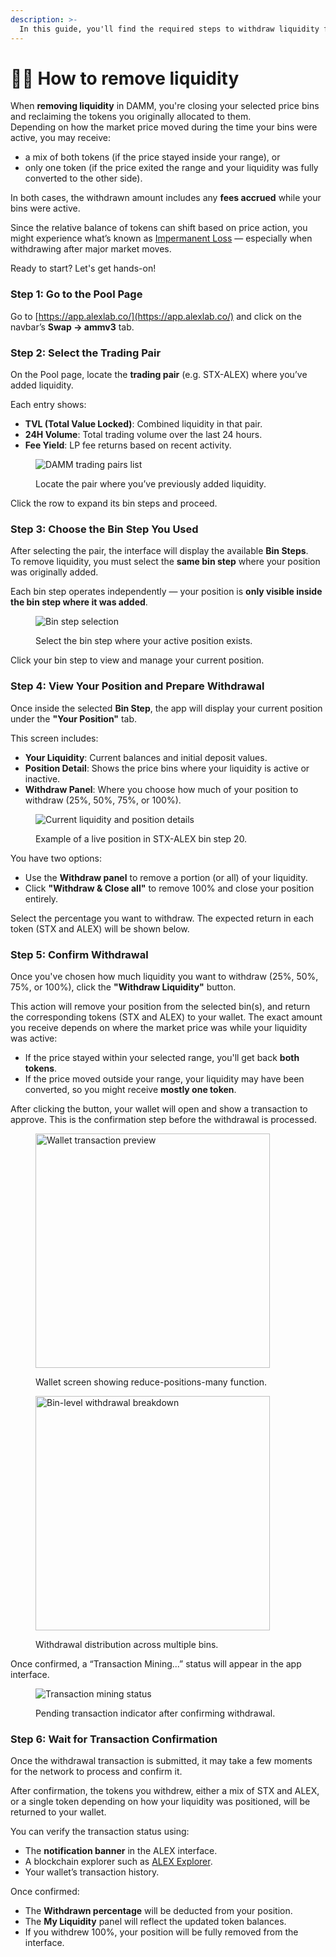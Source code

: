 ```yaml
---
description: >-
  In this guide, you'll find the required steps to withdraw liquidity from ALEX DAMM pools.
---
```


# 🧑‍🏫 How to remove liquidity

When **removing liquidity** in DAMM, you're closing your selected price bins and reclaiming the tokens you originally allocated to them.  
Depending on how the market price moved during the time your bins were active, you may receive:

- a mix of both tokens (if the price stayed inside your range), or  
- only one token (if the price exited the range and your liquidity was fully converted to the other side).

In both cases, the withdrawn amount includes any **fees accrued** while your bins were active.

Since the relative balance of tokens can shift based on price action, you might experience what’s known as [Impermanent Loss](../key-concepts.md#impermanent-loss) — especially when withdrawing after major market moves.

Ready to start? Let's get hands-on!

### Step 1: Go to the Pool Page

Go to [https://app.alexlab.co/](https://app.alexlab.co/) and click on the navbar’s **Swap → ammv3** tab.

<!-- <figure><img src="../../../.gitbook/assets/liquidity-pools/amm/adding-liquidity-1-pool-tab.png" alt="ALEX app navigation bar" width="375"><figcaption></figcaption></figure> -->

### Step 2: Select the Trading Pair

On the Pool page, locate the **trading pair** (e.g. STX-ALEX) where you’ve added liquidity.

Each entry shows:

- **TVL (Total Value Locked)**: Combined liquidity in that pair.
- **24H Volume**: Total trading volume over the last 24 hours.
- **Fee Yield**: LP fee returns based on recent activity.

<figure><img src="../../../.gitbook/assets/liquidity-pools/damm/damm-menu-1.png" alt="DAMM trading pairs list"><figcaption><p>Locate the pair where you’ve previously added liquidity.</p></figcaption></figure>

Click the row to expand its bin steps and proceed.

### Step 3: Choose the Bin Step You Used

After selecting the pair, the interface will display the available **Bin Steps**.  
To remove liquidity, you must select the **same bin step** where your position was originally added.

Each bin step operates independently — your position is **only visible inside the bin step where it was added**.

<figure><img src="../../../.gitbook/assets/liquidity-pools/damm/damm-menu-2.png" alt="Bin step selection"><figcaption><p>Select the bin step where your active position exists.</p></figcaption></figure>

Click your bin step to view and manage your current position.

### Step 4: View Your Position and Prepare Withdrawal

Once inside the selected **Bin Step**, the app will display your current position under the **"Your Position"** tab.

This screen includes:

- **Your Liquidity**: Current balances and initial deposit values.
- **Position Detail**: Shows the price bins where your liquidity is active or inactive.
- **Withdraw Panel**: Where you choose how much of your position to withdraw (25%, 50%, 75%, or 100%).

<figure><img src="../../../.gitbook/assets/liquidity-pools/damm/your-position-00.png" alt="Current liquidity and position details"><figcaption><p>Example of a live position in STX-ALEX bin step 20.</p></figcaption></figure>

You have two options:

- Use the **Withdraw panel** to remove a portion (or all) of your liquidity.
- Click **"Withdraw & Close all"** to remove 100% and close your position entirely.

Select the percentage you want to withdraw. The expected return in each token (STX and ALEX) will be shown below.

### Step 5: Confirm Withdrawal

Once you've chosen how much liquidity you want to withdraw (25%, 50%, 75%, or 100%), click the **"Withdraw Liquidity"** button.

This action will remove your position from the selected bin(s), and return the corresponding tokens (STX and ALEX) to your wallet. The exact amount you receive depends on where the market price was while your liquidity was active:

- If the price stayed within your selected range, you'll get back **both tokens**.
- If the price moved outside your range, your liquidity may have been converted, so you might receive **mostly one token**.

After clicking the button, your wallet will open and show a transaction to approve. This is the confirmation step before the withdrawal is processed.

<div>
  <figure>
    <img src="../../../.gitbook/assets/liquidity-pools/damm/confirm-withdraw.png" alt="Wallet transaction preview" width="375">
    <figcaption><p>Wallet screen showing reduce-positions-many function.</p></figcaption>
  </figure>
  <figure>
    <img src="../../../.gitbook/assets/liquidity-pools/damm/confirm-withdraw-2.png" alt="Bin-level withdrawal breakdown" width="375">
    <figcaption><p>Withdrawal distribution across multiple bins.</p></figcaption>
  </figure>
</div>

Once confirmed, a “Transaction Mining...” status will appear in the app interface.

<figure><img src="../../../.gitbook/assets/liquidity-pools/damm/confirm-withdraw-3.png" alt="Transaction mining status"><figcaption><p>Pending transaction indicator after confirming withdrawal.</p></figcaption></figure>

### Step 6: Wait for Transaction Confirmation

Once the withdrawal transaction is submitted, it may take a few moments for the network to process and confirm it.

<!-- [placeholder for a "Transaction Successful" screenshot] -->

After confirmation, the tokens you withdrew, either a mix of STX and ALEX, or a single token depending on how your liquidity was positioned, will be returned to your wallet.

You can verify the transaction status using:

- The **notification banner** in the ALEX interface.
- A blockchain explorer such as [ALEX Explorer](https://app.alexlab.co/explorer).
- Your wallet’s transaction history.

Once confirmed:

- The **Withdrawn percentage** will be deducted from your position.
- The **My Liquidity** panel will reflect the updated token balances.
- If you withdrew 100%, your position will be fully removed from the interface.